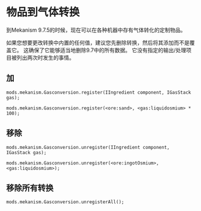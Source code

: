 # 物品到气体转换

到Mekanism 9.7.5的时候，现在可以在各种机器中存有气体转化的定制物品。

如果您想要更改转换中内置的任何值，建议您先删除转换，然后将其添加而不是覆盖它。 这确保了它能够适当地删除9.7中的所有数据。 它没有指定的输出/处理项目被列出两次时发生的事情。

## 加

```zenscript
mods.mekanism.Gasconversion.register(IIngredient component, IGasStack gas);

mods.mekanism.Gasconversion.register(<ore:sand>, <gas:liquidosmium> * 100);
```

## 移除

```zenscript
mods.mekanism.Gasconversion.unregister(IIngredient component, IGasStack gas);

mods.mekanism.Gasconversion.unregister(<ore:ingotOsmium>, <gas:liquidosmium>);
```

## 移除所有转换

```zenscript
mods.mekanism.Gasconversion.unregisterAll();
```